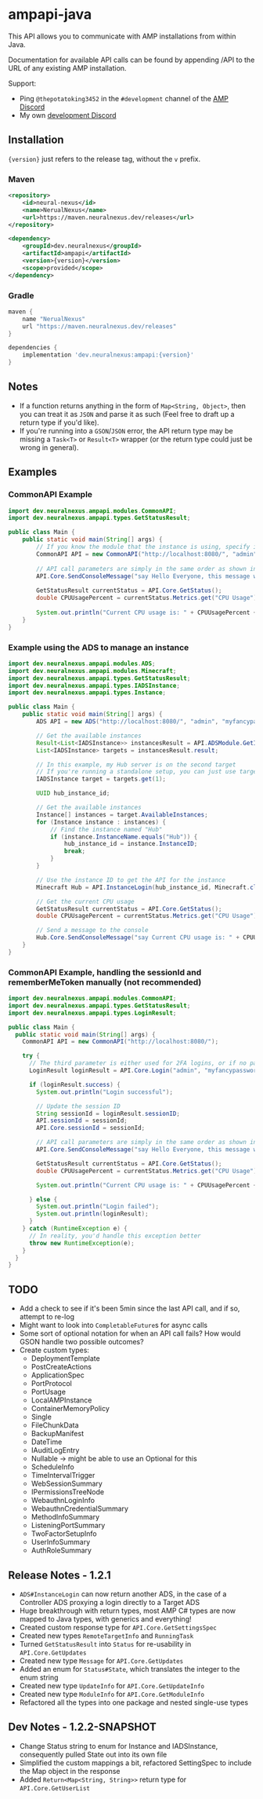 # ampapi-java

This API allows you to communicate with AMP installations from within Java.

Documentation for available API calls can be found by appending /API to the URL of any existing AMP installation.

Support:

- Ping `@thepotatoking3452` in the `#development` channel of the [AMP Discord](https://discord.gg/cubecoders)
- My own [development Discord](https://discord.neuralnexus.dev/)

## Installation

`{version}` just refers to the release tag, without the `v` prefix.

### Maven

```xml
<repository>
    <id>neural-nexus</id>
    <name>NerualNexus</name>
    <url>https://maven.neuralnexus.dev/releases</url>
</repository>

<dependency>
    <groupId>dev.neuralnexus</groupId>
    <artifactId>ampapi</artifactId>
    <version>{version}</version>
    <scope>provided</scope>
</dependency>
```

### Gradle

```gradle
maven {
    name "NerualNexus"
    url "https://maven.neuralnexus.dev/releases"
}

dependencies {
    implementation 'dev.neuralnexus:ampapi:{version}'
}
```

## Notes

- If a function returns anything in the form of `Map<String, Object>`, then you can treat it as `JSON` and parse it as such (Feel free to draft up a return type if you'd like).
- If you're running into a `GSON`/`JSON` error, the API return type may be missing a `Task<T>` or `Result<T>` wrapper (or the return type could just be wrong in general).

## Examples

### CommonAPI Example

```java
import dev.neuralnexus.ampapi.modules.CommonAPI;
import dev.neuralnexus.ampapi.types.GetStatusResult;

public class Main {
    public static void main(String[] args) {
        // If you know the module that the instance is using, specify it instead of CommonAPI
        CommonAPI API = new CommonAPI("http://localhost:8080/", "admin", "myfancypassword123", "", "");
        
        // API call parameters are simply in the same order as shown in the documentation.
        API.Core.SendConsoleMessage("say Hello Everyone, this message was sent from the Java API!");
        
        GetStatusResult currentStatus = API.Core.GetStatus();
        double CPUUsagePercent = currentStatus.Metrics.get("CPU Usage").Percent;
        
        System.out.println("Current CPU usage is: " + CPUUsagePercent + "%");
    }
}
```

### Example using the ADS to manage an instance

```java
import dev.neuralnexus.ampapi.modules.ADS;
import dev.neuralnexus.ampapi.modules.Minecraft;
import dev.neuralnexus.ampapi.types.GetStatusResult;
import dev.neuralnexus.ampapi.types.IADSInstance;
import dev.neuralnexus.ampapi.types.Instance;

public class Main {
    public static void main(String[] args) {
        ADS API = new ADS("http://localhost:8080/", "admin", "myfancypassword123", "", "");

        // Get the available instances
        Result<List<IADSInstance>> instancesResult = API.ADSModule.GetInstances();
        List<IADSInstance> targets = instancesResult.result;

        // In this example, my Hub server is on the second target
        // If you're running a standalone setup, you can just use targets.get(0)
        IADSInstance target = targets.get(1);

        UUID hub_instance_id;

        // Get the available instances
        Instance[] instances = target.AvailableInstances;
        for (Instance instance : instances) {
            // Find the instance named "Hub"
            if (instance.InstanceName.equals("Hub")) {
                hub_instance_id = instance.InstanceID;
                break;
            }
        }

        // Use the instance ID to get the API for the instance
        Minecraft Hub = API.InstanceLogin(hub_instance_id, Minecraft.class);

        // Get the current CPU usage
        GetStatusResult currentStatus = API.Core.GetStatus();
        double CPUUsagePercent = currentStatus.Metrics.get("CPU Usage").Percent;

        // Send a message to the console
        Hub.Core.SendConsoleMessage("say Current CPU usage is: " + CPUUsagePercent + "%");
    }
}
```

### CommonAPI Example, handling the sessionId and rememberMeToken manually (not recommended)

```java
import dev.neuralnexus.ampapi.modules.CommonAPI;
import dev.neuralnexus.ampapi.types.GetStatusResult;
import dev.neuralnexus.ampapi.types.LoginResult;

public class Main {
  public static void main(String[] args) {
    CommonAPI API = new CommonAPI("http://localhost:8080/");

    try {
      // The third parameter is either used for 2FA logins, or if no password is specified to use a remembered token from a previous login, or a service login token.
      LoginResult loginResult = API.Core.Login("admin", "myfancypassword123", "", false);

      if (loginResult.success) {
        System.out.println("Login successful");

        // Update the session ID
        String sessionId = loginResult.sessionID;
        API.sessionId = sessionId;
        API.Core.sessionId = sessionId;

        // API call parameters are simply in the same order as shown in the documentation.
        API.Core.SendConsoleMessage("say Hello Everyone, this message was sent from the Java API!");

        GetStatusResult currentStatus = API.Core.GetStatus();
        double CPUUsagePercent = currentStatus.Metrics.get("CPU Usage").Percent;

        System.out.println("Current CPU usage is: " + CPUUsagePercent + "%");

      } else {
        System.out.println("Login failed");
        System.out.println(loginResult);
      }
    } catch (RuntimeException e) {
      // In reality, you'd handle this exception better
      throw new RuntimeException(e);
    }
  }
}
```

## TODO

- Add a check to see if it's been 5min since the last API call, and if so, attempt to re-log
- Might want to look into `CompletableFuture`s for async calls
- Some sort of optional notation for when an API call fails? How would GSON handle two possible outcomes?
- Create custom types:
  - DeploymentTemplate
  - PostCreateActions
  - ApplicationSpec
  - PortProtocol
  - PortUsage
  - LocalAMPInstance
  - ContainerMemoryPolicy
  - Single
  - FileChunkData
  - BackupManifest
  - DateTime
  - IAuditLogEntry
  - Nullable -> might be able to use an Optional for this
  - ScheduleInfo
  - TimeIntervalTrigger
  - WebSessionSummary
  - IPermissionsTreeNode
  - WebauthnLoginInfo
  - WebauthnCredentialSummary
  - MethodInfoSummary
  - ListeningPortSummary
  - TwoFactorSetupInfo
  - UserInfoSummary
  - AuthRoleSummary

## Release Notes - 1.2.1

- `ADS#InstanceLogin` can now return another ADS, in the case of a Controller ADS proxying a login directly to a Target ADS
- Huge breakthrough with return types, most AMP C# types are now mapped to Java types, with generics and everything!
- Created custom response type for `API.Core.GetSettingsSpec`
- Created new types `RemoteTargetInfo` and `RunningTask`
- Turned `GetStatusResult` into `Status` for re-usability in `API.Core.GetUpdates`
- Created new type `Message` for `API.Core.GetUpdates`
- Added an enum for `Status#State`, which translates the integer to the enum string
- Created new type `UpdateInfo` for `API.Core.GetUpdateInfo`
- Created new type `ModuleInfo` for `API.Core.GetModuleInfo`
- Refactored all the types into one package and nested single-use types

## Dev Notes - 1.2.2-SNAPSHOT

- Change Status string to enum for Instance and IADSInstance, consequently pulled State out into its own file
- Simplified the custom mappings a bit, refactored SettingSpec to include the Map object in the response
- Added `Return<Map<String, String>>` return type for `API.Core.GetUserList`
